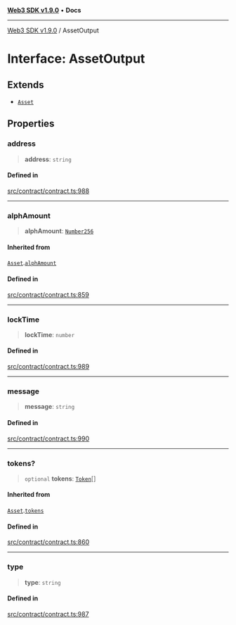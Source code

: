 [**Web3 SDK v1.9.0**](../README.md) • **Docs**

***

[Web3 SDK v1.9.0](../globals.md) / AssetOutput

# Interface: AssetOutput

## Extends

- [`Asset`](Asset.md)

## Properties

### address

> **address**: `string`

#### Defined in

[src/contract/contract.ts:988](https://github.com/Mystic-Nayy/alephium-web3/blob/ee41f5e0e7d7fb0b155fe62f05b2ac03772895ca/packages/web3/src/contract/contract.ts#L988)

***

### alphAmount

> **alphAmount**: [`Number256`](../type-aliases/Number256.md)

#### Inherited from

[`Asset`](Asset.md).[`alphAmount`](Asset.md#alphamount)

#### Defined in

[src/contract/contract.ts:859](https://github.com/Mystic-Nayy/alephium-web3/blob/ee41f5e0e7d7fb0b155fe62f05b2ac03772895ca/packages/web3/src/contract/contract.ts#L859)

***

### lockTime

> **lockTime**: `number`

#### Defined in

[src/contract/contract.ts:989](https://github.com/Mystic-Nayy/alephium-web3/blob/ee41f5e0e7d7fb0b155fe62f05b2ac03772895ca/packages/web3/src/contract/contract.ts#L989)

***

### message

> **message**: `string`

#### Defined in

[src/contract/contract.ts:990](https://github.com/Mystic-Nayy/alephium-web3/blob/ee41f5e0e7d7fb0b155fe62f05b2ac03772895ca/packages/web3/src/contract/contract.ts#L990)

***

### tokens?

> `optional` **tokens**: [`Token`](Token.md)[]

#### Inherited from

[`Asset`](Asset.md).[`tokens`](Asset.md#tokens)

#### Defined in

[src/contract/contract.ts:860](https://github.com/Mystic-Nayy/alephium-web3/blob/ee41f5e0e7d7fb0b155fe62f05b2ac03772895ca/packages/web3/src/contract/contract.ts#L860)

***

### type

> **type**: `string`

#### Defined in

[src/contract/contract.ts:987](https://github.com/Mystic-Nayy/alephium-web3/blob/ee41f5e0e7d7fb0b155fe62f05b2ac03772895ca/packages/web3/src/contract/contract.ts#L987)
